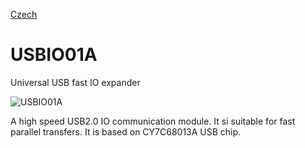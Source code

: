 
[Czech](./README.cs.md)
<!--- module --->
# USBIO01A
<!--- Emodule --->

<!--- subtitle --->Universal USB fast IO expander<!--- Esubtitle --->

![USBIO01A](/doc/img/USBIO01A_top_big.jpg)

<!--- description --->A high speed USB2.0 IO communication module. It si suitable for fast parallel transfers. It is based on CY7C68013A USB chip.<!--- Edescription --->
            